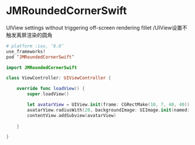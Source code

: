 # JMRoundedCornerSwift
UIView settings without triggering off-screen rendering fillet /UIView设置不触发离屏渲染的圆角 


```ruby
# platform :ios, ‘8.0’
use_frameworks!
pod ‘JMRoundedCornerSwift’
```

```swift
import JMRoundedCornerSwift

class ViewController: UIViewController {

    override func loadView() {
        super.loadView()

        let avatarView = UIView.init(frame: CGRectMake(10, 7, 40, 40))
        avatarView.radiusWith(20, backgroundImage: UIImage.init(named: "avatar.jpg"))
        contentView.addSubview(avatarView)
        
    }

}
```